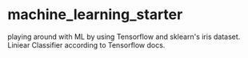 # machine_learning_starter
playing around with ML by using Tensorflow and sklearn's iris dataset. Liniear Classifier according to Tensorflow docs. 
